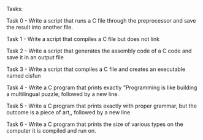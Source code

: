 Tasks:

Task 0 - Write a script that runs a C file through the preprocessor and save the result into another file.

Task 1 - Write a script that compiles a C file but does not link

Task 2 - Write a script that generates the assembly code of a C code and save it in an output file

Task 3 - Write a script that compiles a C file and creates an executable named cisfun

Task 4 - Write a C program that prints exactly "Programming is like building a multilingual puzzle, followed by a new line.

Task 5 - Write a C program that prints exactly with proper grammar, but the outcome is a piece of art,, followed by a new line

Task 6 - Write a C program that prints the size of various types on the computer it is compiled and run on.
